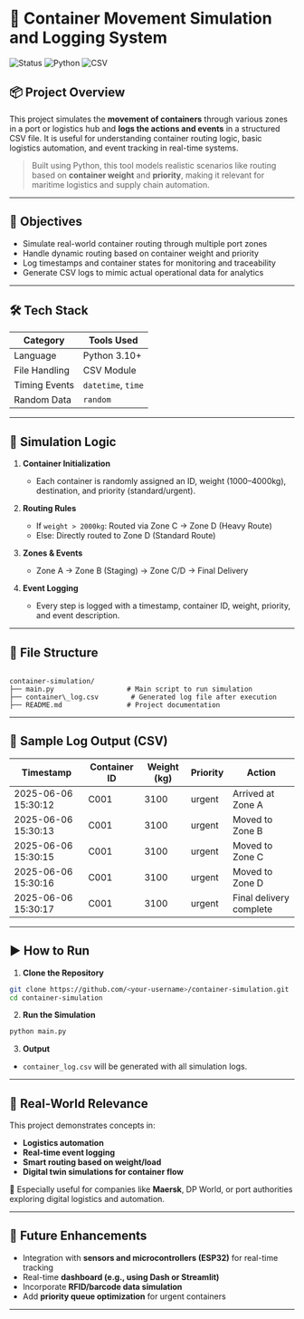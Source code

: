 

# 🚢 Container Movement Simulation and Logging System

![Status](https://img.shields.io/badge/Status-Completed-blue) ![Python](https://img.shields.io/badge/Python-3.10+-yellow) ![CSV](https://img.shields.io/badge/Data-Logged%20in%20CSV-green)

## 📦 Project Overview

This project simulates the **movement of containers** through various zones in a port or logistics hub and **logs the actions and events** in a structured CSV file. It is useful for understanding container routing logic, basic logistics automation, and event tracking in real-time systems.

> Built using Python, this tool models realistic scenarios like routing based on **container weight** and **priority**, making it relevant for maritime logistics and supply chain automation.

---

## 🎯 Objectives

- Simulate real-world container routing through multiple port zones
- Handle dynamic routing based on container weight and priority
- Log timestamps and container states for monitoring and traceability
- Generate CSV logs to mimic actual operational data for analytics

---

## 🛠️ Tech Stack

| Category       | Tools Used      |
|----------------|-----------------|
| Language       | Python 3.10+     |
| File Handling  | CSV Module       |
| Timing Events  | `datetime`, `time` |
| Random Data    | `random`         |

---

## 🔄 Simulation Logic

1. **Container Initialization**  
   - Each container is randomly assigned an ID, weight (1000–4000kg), destination, and priority (standard/urgent).

2. **Routing Rules**
   - If `weight > 2000kg`: Routed via Zone C → Zone D (Heavy Route)
   - Else: Directly routed to Zone D (Standard Route)

3. **Zones & Events**
   - Zone A → Zone B (Staging) → Zone C/D → Final Delivery

4. **Event Logging**
   - Every step is logged with a timestamp, container ID, weight, priority, and event description.

---

## 📂 File Structure

```

container-simulation/
├── main.py                  # Main script to run simulation
├── container\_log.csv        # Generated log file after execution
├── README.md                # Project documentation

````

---

## 🧪 Sample Log Output (CSV)

| Timestamp           | Container ID | Weight (kg) | Priority | Action                   |
|---------------------|--------------|-------------|----------|--------------------------|
| 2025-06-06 15:30:12 | C001         | 3100        | urgent   | Arrived at Zone A        |
| 2025-06-06 15:30:13 | C001         | 3100        | urgent   | Moved to Zone B          |
| 2025-06-06 15:30:15 | C001         | 3100        | urgent   | Moved to Zone C          |
| 2025-06-06 15:30:16 | C001         | 3100        | urgent   | Moved to Zone D          |
| 2025-06-06 15:30:17 | C001         | 3100        | urgent   | Final delivery complete  |

---

## ▶️ How to Run

1. **Clone the Repository**

```bash
git clone https://github.com/<your-username>/container-simulation.git
cd container-simulation
````

2. **Run the Simulation**

```bash
python main.py
```

3. **Output**

* `container_log.csv` will be generated with all simulation logs.

---

## 📌 Real-World Relevance

This project demonstrates concepts in:

* **Logistics automation**
* **Real-time event logging**
* **Smart routing based on weight/load**
* **Digital twin simulations for container flow**

🔹 Especially useful for companies like **Maersk**, DP World, or port authorities exploring digital logistics and automation.

---

## 🔮 Future Enhancements

* Integration with **sensors and microcontrollers (ESP32)** for real-time tracking
* Real-time **dashboard (e.g., using Dash or Streamlit)**
* Incorporate **RFID/barcode data simulation**
* Add **priority queue optimization** for urgent containers

---

